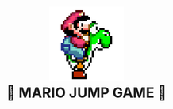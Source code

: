 <h1 align="center">
    <img width="150px" alt="Mario e Yoshi" title="MARIO JUMP GAME" src="./images/mario-speed.gif"></img>
    <br>
    👾 MARIO JUMP GAME 👾
</h1>







